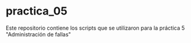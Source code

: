 # practica_05
Este repositorio contiene los scripts que se utilizaron para la práctica 5 "Administración de fallas"
